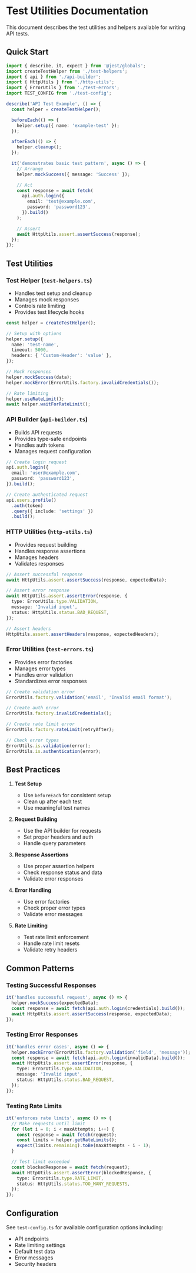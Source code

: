 # Test Utilities Documentation

This document describes the test utilities and helpers available for writing API tests.

## Quick Start

```typescript
import { describe, it, expect } from '@jest/globals';
import createTestHelper from './test-helpers';
import { api } from './api-builder';
import { HttpUtils } from './http-utils';
import { ErrorUtils } from './test-errors';
import TEST_CONFIG from './test-config';

describe('API Test Example', () => {
  const helper = createTestHelper();

  beforeEach(() => {
    helper.setup({ name: 'example-test' });
  });

  afterEach(() => {
    helper.cleanup();
  });

  it('demonstrates basic test pattern', async () => {
    // Arrange
    helper.mockSuccess({ message: 'Success' });

    // Act
    const response = await fetch(
      api.auth.login({
        email: 'test@example.com',
        password: 'password123',
      }).build()
    );

    // Assert
    await HttpUtils.assert.assertSuccess(response);
  });
});
```

## Test Utilities

### Test Helper (`test-helpers.ts`)
- Handles test setup and cleanup
- Manages mock responses
- Controls rate limiting
- Provides test lifecycle hooks

```typescript
const helper = createTestHelper();

// Setup with options
helper.setup({
  name: 'test-name',
  timeout: 5000,
  headers: { 'Custom-Header': 'value' },
});

// Mock responses
helper.mockSuccess(data);
helper.mockError(ErrorUtils.factory.invalidCredentials());

// Rate limiting
helper.useRateLimit();
await helper.waitForRateLimit();
```

### API Builder (`api-builder.ts`)
- Builds API requests
- Provides type-safe endpoints
- Handles auth tokens
- Manages request configuration

```typescript
// Create login request
api.auth.login({
  email: 'user@example.com',
  password: 'password123',
}).build();

// Create authenticated request
api.users.profile()
  .auth(token)
  .query({ include: 'settings' })
  .build();
```

### HTTP Utilities (`http-utils.ts`)
- Provides request building
- Handles response assertions
- Manages headers
- Validates responses

```typescript
// Assert successful response
await HttpUtils.assert.assertSuccess(response, expectedData);

// Assert error response
await HttpUtils.assert.assertError(response, {
  type: ErrorUtils.type.VALIDATION,
  message: 'Invalid input',
  status: HttpUtils.status.BAD_REQUEST,
});

// Assert headers
HttpUtils.assert.assertHeaders(response, expectedHeaders);
```

### Error Utilities (`test-errors.ts`)
- Provides error factories
- Manages error types
- Handles error validation
- Standardizes error responses

```typescript
// Create validation error
ErrorUtils.factory.validation('email', 'Invalid email format');

// Create auth error
ErrorUtils.factory.invalidCredentials();

// Create rate limit error
ErrorUtils.factory.rateLimit(retryAfter);

// Check error types
ErrorUtils.is.validation(error);
ErrorUtils.is.authentication(error);
```

## Best Practices

1. **Test Setup**
   - Use `beforeEach` for consistent setup
   - Clean up after each test
   - Use meaningful test names

2. **Request Building**
   - Use the API builder for requests
   - Set proper headers and auth
   - Handle query parameters

3. **Response Assertions**
   - Use proper assertion helpers
   - Check response status and data
   - Validate error responses

4. **Error Handling**
   - Use error factories
   - Check proper error types
   - Validate error messages

5. **Rate Limiting**
   - Test rate limit enforcement
   - Handle rate limit resets
   - Validate retry headers

## Common Patterns

### Testing Successful Responses
```typescript
it('handles successful request', async () => {
  helper.mockSuccess(expectedData);
  const response = await fetch(api.auth.login(credentials).build());
  await HttpUtils.assert.assertSuccess(response, expectedData);
});
```

### Testing Error Responses
```typescript
it('handles error cases', async () => {
  helper.mockError(ErrorUtils.factory.validation('field', 'message'));
  const response = await fetch(api.auth.login(invalidData).build());
  await HttpUtils.assert.assertError(response, {
    type: ErrorUtils.type.VALIDATION,
    message: 'Invalid input',
    status: HttpUtils.status.BAD_REQUEST,
  });
});
```

### Testing Rate Limits
```typescript
it('enforces rate limits', async () => {
  // Make requests until limit
  for (let i = 0; i < maxAttempts; i++) {
    const response = await fetch(request);
    const limits = helper.getRateLimits();
    expect(limits.remaining).toBe(maxAttempts - i - 1);
  }

  // Test limit exceeded
  const blockedResponse = await fetch(request);
  await HttpUtils.assert.assertError(blockedResponse, {
    type: ErrorUtils.type.RATE_LIMIT,
    status: HttpUtils.status.TOO_MANY_REQUESTS,
  });
});
```

## Configuration

See `test-config.ts` for available configuration options including:
- API endpoints
- Rate limiting settings
- Default test data
- Error messages
- Security headers